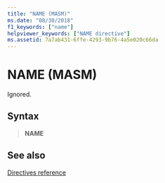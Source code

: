 ```yaml
---
title: "NAME (MASM)"
ms.date: "08/30/2018"
f1_keywords: ["name"]
helpviewer_keywords: ["NAME directive"]
ms.assetid: 7a7ab431-6ffe-4293-9b76-4a5e020c66da
---
```

# NAME (MASM)

Ignored.

## Syntax

> **NAME**

## See also

[Directives reference](directives-reference.md)
